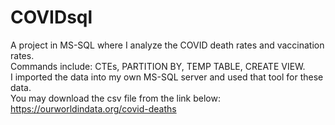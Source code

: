 # COVIDsql
A project in MS-SQL where I analyze the COVID death rates and vaccination rates.\
Commands include: CTEs, PARTITION BY, TEMP TABLE, CREATE VIEW. \
I imported the data into my own MS-SQL server and used that tool for these data.\
You may download the csv file from the link below: \
https://ourworldindata.org/covid-deaths
